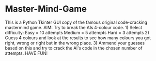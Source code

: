 # Master-Mind-Game
This is a Python Tkinter GUI copy of the famous original code-cracking mastermind game.  AIM: Try to break the AIs 4-colour code. 1) Select difficulty: Easy = 10 attempts Medium = 5 attempts Hard = 3 attempts  2) Guess 4 colours and look at the results to see how many colours you got right, wrong or right but in the wrong place.  3) Ammend your guesses based on this and try to crack the AI's code in the chosen number of attempts.  HAVE FUN!
